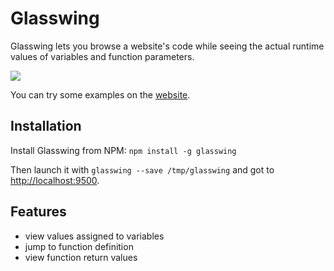 # Glasswing

Glasswing lets you browse a website's code while seeing the actual runtime values
of variables and function parameters.

![](https://cloud.githubusercontent.com/assets/1303660/25556695/b0ac7b7e-2d33-11e7-9a97-048dc7bdea06.gif)

You can try some examples on the [website](http://www.glasswingjs.com/).

## Installation

Install Glasswing from NPM: `npm install -g glasswing`

Then launch it with `glasswing --save /tmp/glasswing` and got to [http://localhost:9500](http://localhost:9500).

## Features

- view values assigned to variables
- jump to function definition
- view function return values
